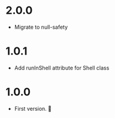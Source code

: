 # 2.0.0
* Migrate to null-safety

# 1.0.1
* Add runInShell attribute for Shell class

# 1.0.0
* First version. :dart:
